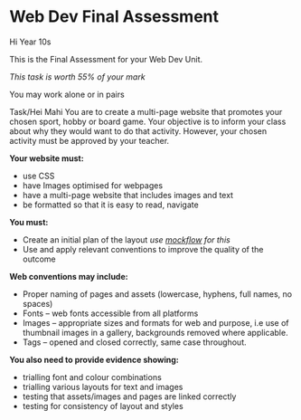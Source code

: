 # Web Dev Final Assessment 

Hi Year 10s

This is the Final Assessment for your Web Dev Unit. 

*This task is worth 55% of your mark*

You may work alone or in pairs

Task/Hei Mahi
You are to create a multi-page website that promotes your chosen sport, hobby or board game. Your objective is to inform your class about why they would want to do that activity. However, your chosen activity must be approved by your teacher.

**Your website must:**
 *	use CSS
 *	have Images optimised for webpages
 *	have a multi-page website that includes images and text
 *	be formatted so that it is easy to read, navigate 
 
**You must:**
 *	Create an initial plan of the layout *use [mockflow](https://www.mockflow.com/) for this*
 *	Use and apply relevant conventions to improve the quality of the outcome

**Web conventions may include:**
 *	Proper naming of pages and assets (lowercase, hyphens, full names, no spaces)
 *	Fonts – web fonts accessible from all platforms 
 *	Images – appropriate sizes and formats for web and purpose, i.e use of thumbnail images in a gallery, backgrounds removed where applicable. 
 *	Tags – opened and closed correctly, same case throughout.

**You also need to provide evidence showing:**
 *	trialling font and colour combinations
 *	trialling various layouts for text and images
 *	testing that assets/images and pages are linked correctly
 *	testing for consistency of layout and styles
